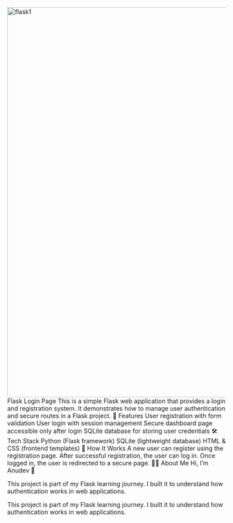 <img width="1440" height="900" alt="flask1" src="https://github.com/user-attachments/assets/d2cce8ff-3270-449f-8d30-12e1678a04db" />
Flask Login Page
This is a simple Flask web application that provides a login and registration system.
It demonstrates how to manage user authentication and secure routes in a Flask project.
🚀 Features
User registration with form validation
User login with session management
Secure dashboard page accessible only after login
SQLite database for storing user credentials
🛠️ Tech Stack
Python (Flask framework)
SQLite (lightweight database)
HTML & CSS (frontend templates)
📖 How It Works
A new user can register using the registration page.
After successful registration, the user can log in.
Once logged in, the user is redirected to a secure page.
👨‍💻 About Me
Hi, I’m Anudev 👋

This project is part of my Flask learning journey. I built it to understand how authentication works in web applications.

This project is part of my Flask learning journey. I built it to understand how authentication works in web applications.

